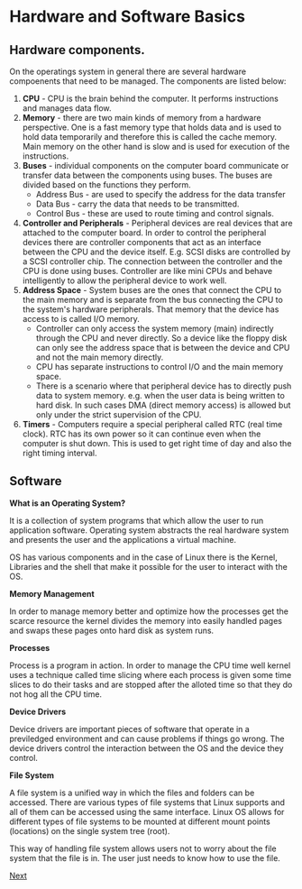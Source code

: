 # Hardware and Software Basics 

## Hardware components. 
On the operatings system in general there are several hardware compoenents that need to be managed.
The components are listed below: 

1. **CPU** - CPU is the brain behind the computer. It performs instructions and manages data flow. 
2. **Memory** - there are two main kinds of memory from a hardware perspective. One is a fast memory
   type that holds data and is used to hold data temporarily and therefore this is called the cache
   memory. Main memory on the other hand is slow and is used for execution of the instructions. 
3. **Buses** - individual components on the computer board communicate or transfer data between the
   components using buses. The buses are divided based on the functions they perform. 
   * Address Bus - are used to specify the address for the data transfer
   * Data Bus - carry the data that needs to be transmitted. 
   * Control Bus - these are used to route timing and control signals. 
4. **Controller and Peripherals** - Peripheral devices are real devices that are attached to the
   computer board. In order to control the peripheral devices there are controller components that
   act as an interface between the CPU and the device itself. E.g. SCSI disks are controlled by a
   SCSI controller chip. The connection between the controller and the CPU is done using buses.
   Controller are like mini CPUs and behave intelligently to allow the peripheral device to work
   well. 
5. **Address Space** - System buses are the ones that connect the CPU to the main memory and is separate
   from the bus connecting the CPU to the system's hardware peripherals. That memory that the device
   has access to is called I/O memory. 
   * Controller can only access the system memory (main) indirectly through the CPU and never
     directly. So a device like the floppy disk can only see the address space that is between the
     device and CPU and not the main memory directly. 
   * CPU has separate instructions to control I/O and the main memory space. 
   * There is a scenario where that peripheral device has to directly push data to system memory.
     e.g. when the user data is being written to hard disk. In such cases DMA (direct memory access)
     is allowed but only under the strict supervision of the CPU. 
6. **Timers** - Computers require a special peripheral called RTC (real time clock). RTC has its own
   power so it can continue even when the computer is shut down. This is used to get right time of
   day and also the right timing interval. 

 
## Software

**What is an Operating System?** 

It is a collection of system programs that which allow the user to run application software.
Operating system abstracts the real hardware system and presents the user and the applications a
virtual machine.

OS has various components and in the case of Linux there is the Kernel, Libraries and the shell that
make it possible for the user to interact with the OS. 

**Memory Management** 

In order to manage memory better and optimize how the processes get the scarce resource the kernel
divides the memory into easily handled pages and swaps these pages onto hard disk as system runs. 

**Processes** 

Process is a program in action. In order to manage the CPU time well kernel uses a technique called
time slicing where each process is given some time slices to do their tasks and are stopped after
the alloted time so that they do not hog all the CPU time. 

**Device Drivers** 

Device drivers are important pieces of software that operate in a previledged environment and can
cause problems if things go wrong. The device drivers control the interaction between the OS and the
device they control. 

**File System** 

A file system is a unified way in which the files and folders can be accessed. There are various
types of file systems that Linux supports and all of them can be accessed using the same interface.
Linux OS allows for different types of file systems to be mounted at different mount points
(locations) on the single system tree (root). 

This way of handling file system allows users not to worry about the file system that the file is
in. The user just needs to know how to use the file. 

[Next](2-memory-management.md)
